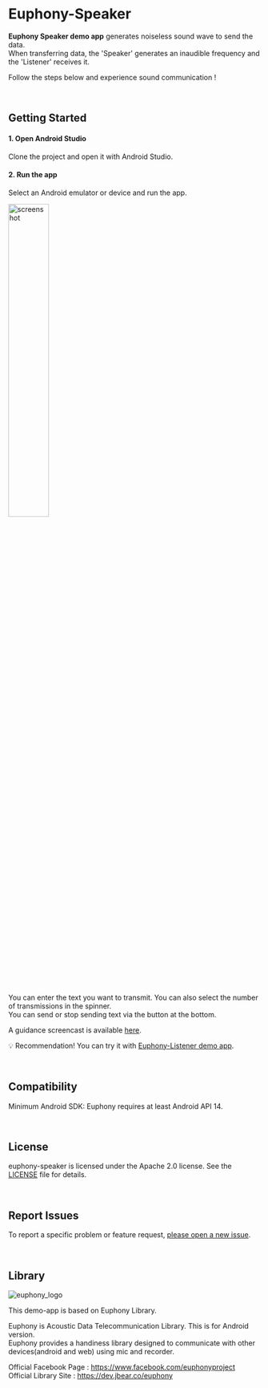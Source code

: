 # Euphony-Speaker

**Euphony Speaker demo app** generates noiseless sound wave to send the data.  
When transferring data, the 'Speaker' generates an inaudible frequency and the 'Listener' receives it.

Follow the steps below and experience sound communication !

</br>

## Getting Started
#### 1. Open Android Studio
Clone the project and open it with Android Studio.

#### 2. Run the app
Select an Android emulator or device and run the app.  

<img width="40%" alt="screenshot" src="https://user-images.githubusercontent.com/8490058/129358218-e53e4edd-dfe4-4930-bf82-1ed61bdc5b6b.jpg"></img>

You can enter the text you want to transmit. You can also select the number of transmissions in the spinner.  
You can send or stop sending text via the button at the bottom.

A guidance screencast is available [here](https://www.youtube.com/watch?v=eeg3ShVhSXs).

💡 Recommendation! You can try it with [Euphony-Listener demo app](https://github.com/euphony-io/euphony-listener).

</br>

## Compatibility
Minimum Android SDK: Euphony requires at least Android API 14.

</br>

## License
euphony-speaker is licensed under the Apache 2.0 license. See the [LICENSE](https://github.com/euphony-io/euphony-speaker/blob/master/LICENSE) file for details.

</br>

## Report Issues
To report a specific problem or feature request, [please open a new issue](https://github.com/euphony-io/euphony-speaker/issues/new).

</br>

## Library
![euphony_logo](https://user-images.githubusercontent.com/8490058/129358383-14b6f34d-9264-4c49-9538-3ef2e62a6490.png)

This demo-app is based on Euphony Library.

Euphony is Acoustic Data Telecommunication Library. This is for Android version.  
Euphony provides a handiness library designed to communicate with other devices(android and web) using mic and recorder.

Official Facebook Page : https://www.facebook.com/euphonyproject  
Official Library Site : https://dev.jbear.co/euphony

